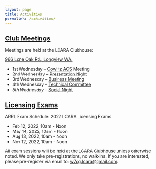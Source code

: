 ```yaml
---
layout: page
title: Activities
permalink: /activities/
---
```


<div class="column-container">
<div class="half-col col" markdown=1>

## [Club Meetings](/activities/meetings.html)

Meetings are held at the LCARA Clubhouse:

[966 Lone Oak Rd., Longview WA.](https://goo.gl/maps/3idraVE6EDokB99N7)

* 1st Wednesday – [Cowlitz ACS](http://cowlitzradio.org) Meeting
* 2nd Wednesday – [Presentation Night](/activities/presentation_night.html)
* 3rd Wednesday – [Business Meeting](/activities/business_meetings.html)
* 4th Wednesday – [Technical Committee](/activities/technical_committee.html)
* _5th Wednesday_ – [Social Night](/activities/social_night.html)
</div>

<div class="half-col col" markdown=1>

## [Licensing Exams](/activities/exams.html)

ARRL Exam Schedule: 2022 LCARA Licensing Exams

* Feb 12, 2022, 10am - Noon
* May 14, 2022, 10am - Noon
* Aug 13, 2022, 10am - Noon
* Nov 12, 2022, 10am - Noon

All exam sessions will be held at the LCARA Clubhouse unless otherwise noted.
We only take pre-registrations, no walk-ins. If you are interested, please
pre-register via email to: [w7dg.lcara@gmail.com](mailto:w7dg.lcara@gmail.com).
</div>
</div>
